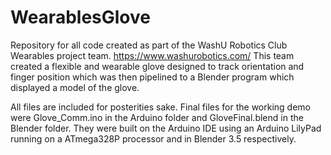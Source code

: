 # WearablesGlove
Repository for all code created as part of the WashU Robotics Club Wearables project team. https://www.washurobotics.com/
This team created a flexible and wearable glove designed to track orientation and finger position which was then pipelined to a Blender program which displayed a model of the glove.

All files are included for posterities sake.  Final files for the working demo were Glove_Comm.ino in the Arduino folder and GloveFinal.blend in the Blender folder.
They were built on the Arduino IDE using an Arduino LilyPad running on a ATmega328P processor and in Blender 3.5 respectively.

